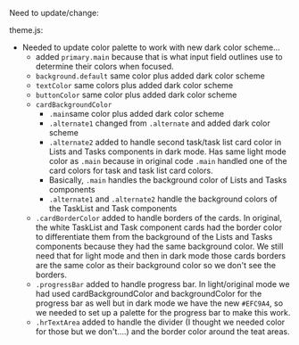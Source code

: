 Need to update/change:

theme.js:
* Needed to update color palette to work with new dark color scheme... 
  * added `primary.main` because that is what input field outlines use to determine their colors when focused.
  * `background.default` same color plus added dark color scheme
  * `textColor` same colors plus added dark color scheme
  * `buttonColor` same color plus added dark color scheme
  * `cardBackgroundColor` 
    * `.main`same color plus added dark color scheme
    * `.alternate1` changed from `.alternate` and added dark color scheme
    * `.alternate2` added to handle second task/task list card color in Lists and Tasks components in dark mode.  Has same light mode color as `.main` because in original code `.main` handled one of the card colors for task and task list card colors.
    * Basically, `.main` handles the background color of Lists and Tasks components
    * `.alternate1` and `.alternate2` handle the background colors of the TaskList and Task components
  * `.cardBorderColor` added to handle borders of the cards.  In original, the white TaskList and Task component cards had the border color to differentiate them from the background of the Lists and Tasks components because they had the same background color. We still need that for light mode and then in dark mode those cards borders are the same color as their background color so we don't see the borders.
  * `.progressBar` added to handle progress bar. In light/original mode we had used cardBackgroundColor and backgroundColor for the progress bar as well but in dark mode we have the new `#EFC9A4`, so we needed to set up a palette for the progress bar to make this work.
  * `.hrTextArea` added to handle the divider (I thought we needed color for those but we don't....) and the border color around the teat areas.